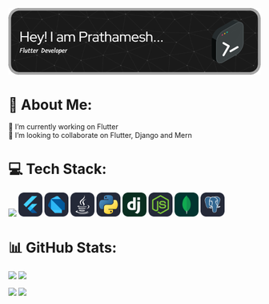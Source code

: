 ![Header](./github-header-image.png)

# 💫 About Me:
🔭 I’m currently working on Flutter<br>👯 I’m looking to collaborate on Flutter, Django and Mern<br>


# 💻 Tech Stack:
<img src="https: //github.com/tandpfun/skill-icons/blob/main/icons/Dart-Dark.svg" width="48">
<img src="https://github.com/tandpfun/skill-icons/blob/main/icons/Flutter-Dark.svg" width="48">
<img src="https://github.com/tandpfun/skill-icons/blob/main/icons/Dart-Dark.svg" width="48">
<img src="https://github.com/tandpfun/skill-icons/blob/main/icons/Java-Dark.svg" width="48">
<img src="https://github.com/tandpfun/skill-icons/blob/main/icons/Python-Dark.svg" width="48">
<img src="https://github.com/tandpfun/skill-icons/blob/main/icons/Django.svg" width="48">
<img src="https://github.com/tandpfun/skill-icons/blob/main/icons/NodeJS-Dark.svg" width="48">
<img src="https://github.com/tandpfun/skill-icons/blob/main/icons/MongoDB.svg" width="48">
<img src="https://github.com/tandpfun/skill-icons/blob/main/icons/PostgreSQL-Dark.svg" width="48">

# 📊 GitHub Stats:
![](https://github-readme-stats.vercel.app/api?username=prathamesh-mali&theme=dark&hide_border=false&include_all_commits=false&count_private=false)
![](https://github-readme-streak-stats.herokuapp.com/?user=prathamesh-mali&theme=dark&hide_border=false)<br>


![](https://github-readme-stats.vercel.app/api/top-langs/?username=prathamesh-mali&theme=dark&hide_border=false&include_all_commits=false&count_private=false&layout=compact)
![](https://quotes-github-readme.vercel.app/api?type=horizontal&theme=radical)
<!-- ### ✍️ Random Dev Quote -->
<!-- Proudly created with GPRM ( https://gprm.itsvg.in ) -->
